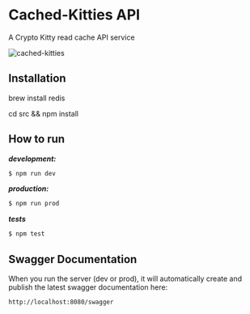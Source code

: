 # Cached-Kitties API
A Crypto Kitty read cache API service

![cached-kitties](https://raw.githubusercontent.com/jrhea/cached-kitties/master/docs/cached-kitties.gif)

## Installation

brew install redis

cd src && npm install

## How to run

***development:***
```bash
$ npm run dev
```

***production:***
```bash
$ npm run prod
```

***tests***
```bash
$ npm test
```
## Swagger Documentation

When you run the server (dev or prod), it will automatically create and publish the latest swagger documentation here:

```
http://localhost:8080/swagger
```
